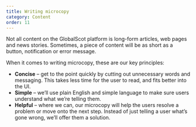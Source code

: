 ```yaml
---
title: Writing microcopy
category: Content
order: 11
---
```


Not all content on the GlobalScot platform is long-form articles, web pages and news stories. Sometimes, a piece of content will be as short as a button, notification or error message. 

When it comes to writing microcopy, these are our key principles:
* **Concise** – get to the point quickly by cutting out unnecessary words and messaging. This takes less time for the user to read, and fits better into the UI. 
* **Simple** – we’ll use plain English and simple language to make sure users understand what we’re telling them.
* **Helpful** – where we can, our microcopy will help the users resolve a problem or move onto the next step. Instead of just telling a user what’s gone wrong, we’ll offer them a solution. 


